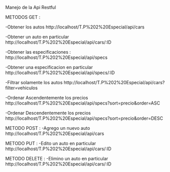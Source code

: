 
Manejo de la Api Restful

METODOS GET :

-Obtener los autos
http://localhost/T.P%202%20Especial/api/cars

-Obtener un auto en particular
http://localhost/T.P%202%20Especial/api/cars/:ID

-Obtener las especificaciones :
http://localhost/T.P%202%20Especial/api/specs

-Obtener una especificacion en particular
http://localhost/T.P%202%20Especial/api/specs/:ID

-Filtrar solamente los autos
http://localhost/T.P%202%20Especial/api/cars?filter=vehiculos


-Ordenar Ascendentemente los precios
http://localhost/T.P%202%20Especial/api/specs?sort=precio&order=ASC


-Ordenar Descendentemente los precios
http://localhost/T.P%202%20Especial/api/specs?sort=precio&order=DESC



METODO POST :
-Agrego un nuevo auto
http://localhost/T.P%202%20Especial/api/cars

METODO PUT :
-Edito un auto en particular
http://localhost/T.P%202%20Especial/api/cars/:ID

METODO DELETE :
-Elimino un auto en particular
http://localhost/T.P%202%20Especial/api/cars/:ID